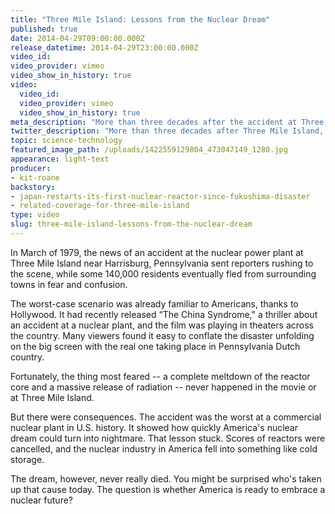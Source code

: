 ```yaml
---
title: "Three Mile Island: Lessons from the Nuclear Dream"
published: true
date: 2014-04-29T09:00:00.000Z
release_datetime: 2014-04-29T23:00:00.000Z
video_id:
video_provider: vimeo
video_show_in_history: true
video:
  video_id:
  video_provider: vimeo
  video_show_in_history: true
meta_description: "More than three decades after the accident at Three Mile Island cast a shadow on the atomic dream, is America again ready to give nuclear energy a chance? "
twitter_description: "More than three decades after Three Mile Island, is America ready to try nuclear energy again? "
topic: science-technology
featured_image_path: /uploads/1422559129804_473047149_1280.jpg
appearance: light-text
producer:
- kit-roane
backstory:
- japan-restarts-its-first-nuclear-reactor-since-fukushima-disaster
- related-coverage-for-three-mile-island
type: video
slug: three-mile-island-lessons-from-the-nuclear-dream
---
```


In March of 1979, the news of an accident at the nuclear power plant at Three Mile Island near Harrisburg, Pennsylvania sent reporters rushing to the scene, while some 140,000 residents eventually fled from surrounding towns in fear and confusion.

The worst-case scenario was already familiar to Americans, thanks to Hollywood. It had recently released “The China Syndrome," a thriller about an accident at a nuclear plant, and the film was playing in theaters across the country. Many viewers found it easy to conflate the disaster unfolding on the big screen with the real one taking place in Pennsylvania Dutch country.

Fortunately, the thing most feared -- a complete meltdown of the reactor core and a massive release of radiation -- never happened in the movie or at Three Mile Island.

But there were consequences. The accident was the worst at a commercial nuclear plant in U.S. history. It showed how quickly America's nuclear dream could turn into nightmare. That lesson stuck. Scores of reactors were cancelled, and the nuclear industry in America fell into something like cold storage.

The dream, however, never really died. You might be surprised who's taken up that cause today. The question is whether America is ready to embrace a nuclear future?

